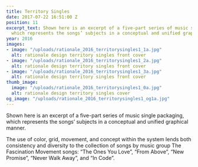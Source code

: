 ```yaml
---
title: Territory Singles
date: 2017-07-22 16:51:00 Z
position: 11
excerpt_text: Shown here is an excerpt of a five-part series of music single packaging,
  which represents the songs’ subjects in a conceptual and unified graphical manner.
year: 2016
images:
- image: "/uploads/rationale_2016_territorysingles1_1a.jpg"
  alt: rationale design territory singles front cover
- image: "/uploads/rationale_2016_territorysingles1_2a.jpg"
  alt: rationale design territory singles front cover
- image: "/uploads/rationale_2016_territorysingles1_3a.jpg"
  alt: rationale design territory singles front cover
thumb_image:
  image: "/uploads/rationale_2016_territorysingles1_0a.jpg"
  alt: rationale design territory singles cover
og_image: "/uploads/rationale_2016_territorysingles1_og1a.jpg"
---
```


Shown here is an excerpt of a five-part series of music single packaging, which represents the songs’ subjects in a conceptual and unified graphical manner.

The use of color, grid, movement, and concept within the system lends both consistency and diversity to the collection of songs by music group The Fascination Movement songs: “The Ones You Love”, “From Above”, “New Promise”, “Never Walk Away”, and “In Code”.